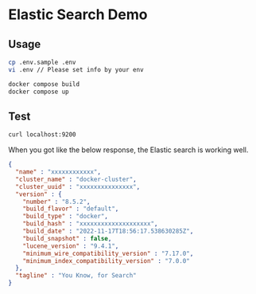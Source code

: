 # Elastic Search Demo

## Usage
```bash
cp .env.sample .env
vi .env // Please set info by your env

docker compose build
docker compose up
```

## Test
```bash
curl localhost:9200
```

When you got like the below response, the Elastic search is working well.

```json
{
  "name" : "xxxxxxxxxxxx",
  "cluster_name" : "docker-cluster",
  "cluster_uuid" : "xxxxxxxxxxxxxxx",
  "version" : {
    "number" : "8.5.2",
    "build_flavor" : "default",
    "build_type" : "docker",
    "build_hash" : "xxxxxxxxxxxxxxxxxxxx",
    "build_date" : "2022-11-17T18:56:17.538630285Z",
    "build_snapshot" : false,
    "lucene_version" : "9.4.1",
    "minimum_wire_compatibility_version" : "7.17.0",
    "minimum_index_compatibility_version" : "7.0.0"
  },
  "tagline" : "You Know, for Search"
}
```
